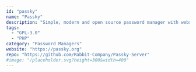 ```yaml
---
id: "passky"
name: "Passky"
description: "Simple, modern and open source password manager with website, browser extension, android and desktop application."
tags:
  - "GPL-3.0"
  - "PHP"
category: "Password Managers"
website: "https://passky.org"
repo: "https://github.com/Rabbit-Company/Passky-Server"
#image: "/placeholder.svg?height=300&width=400"
---
```



